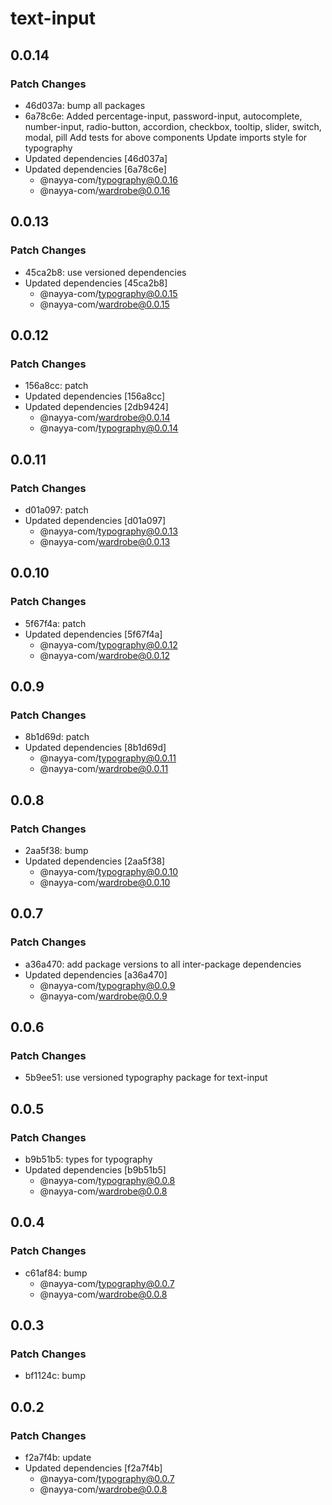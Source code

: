 # text-input

## 0.0.14

### Patch Changes

- 46d037a: bump all packages
- 6a78c6e: Added percentage-input, password-input, autocomplete, number-input, radio-button, accordion, checkbox, tooltip, slider, switch, modal, pill
  Add tests for above components
  Update imports style for typography
- Updated dependencies [46d037a]
- Updated dependencies [6a78c6e]
  - @nayya-com/typography@0.0.16
  - @nayya-com/wardrobe@0.0.16

## 0.0.13

### Patch Changes

- 45ca2b8: use versioned dependencies
- Updated dependencies [45ca2b8]
  - @nayya-com/typography@0.0.15
  - @nayya-com/wardrobe@0.0.15

## 0.0.12

### Patch Changes

- 156a8cc: patch
- Updated dependencies [156a8cc]
- Updated dependencies [2db9424]
  - @nayya-com/wardrobe@0.0.14
  - @nayya-com/typography@0.0.14

## 0.0.11

### Patch Changes

- d01a097: patch
- Updated dependencies [d01a097]
  - @nayya-com/typography@0.0.13
  - @nayya-com/wardrobe@0.0.13

## 0.0.10

### Patch Changes

- 5f67f4a: patch
- Updated dependencies [5f67f4a]
  - @nayya-com/typography@0.0.12
  - @nayya-com/wardrobe@0.0.12

## 0.0.9

### Patch Changes

- 8b1d69d: patch
- Updated dependencies [8b1d69d]
  - @nayya-com/typography@0.0.11
  - @nayya-com/wardrobe@0.0.11

## 0.0.8

### Patch Changes

- 2aa5f38: bump
- Updated dependencies [2aa5f38]
  - @nayya-com/typography@0.0.10
  - @nayya-com/wardrobe@0.0.10

## 0.0.7

### Patch Changes

- a36a470: add package versions to all inter-package dependencies
- Updated dependencies [a36a470]
  - @nayya-com/typography@0.0.9
  - @nayya-com/wardrobe@0.0.9

## 0.0.6

### Patch Changes

- 5b9ee51: use versioned typography package for text-input

## 0.0.5

### Patch Changes

- b9b51b5: types for typography
- Updated dependencies [b9b51b5]
  - @nayya-com/typography@0.0.8
  - @nayya-com/wardrobe@0.0.8

## 0.0.4

### Patch Changes

- c61af84: bump
  - @nayya-com/typography@0.0.7
  - @nayya-com/wardrobe@0.0.8

## 0.0.3

### Patch Changes

- bf1124c: bump

## 0.0.2

### Patch Changes

- f2a7f4b: update
- Updated dependencies [f2a7f4b]
  - @nayya-com/typography@0.0.7
  - @nayya-com/wardrobe@0.0.8
